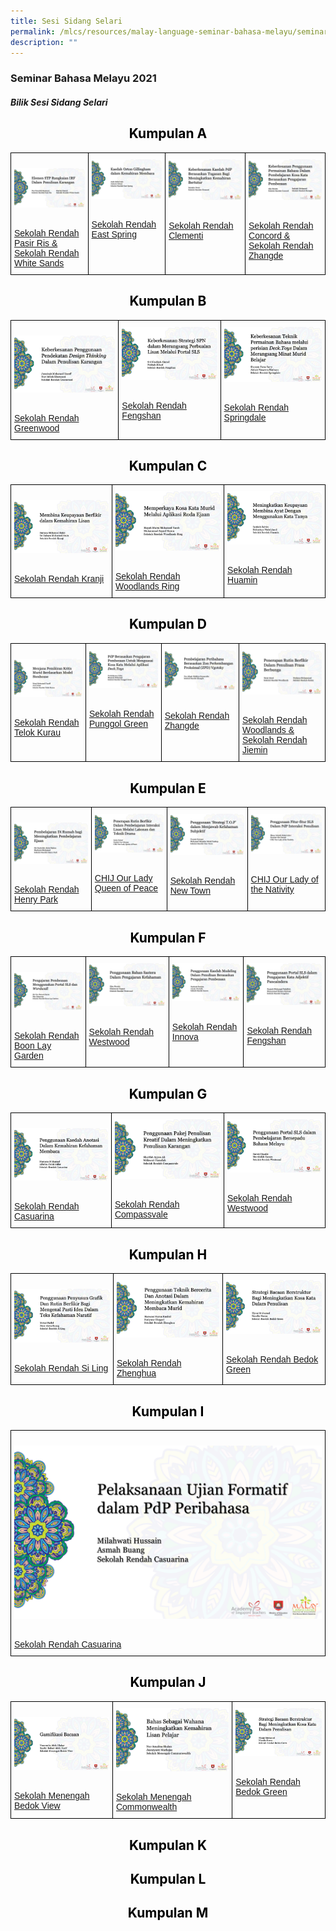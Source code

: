 ```yaml
---
title: Sesi Sidang Selari
permalink: /mlcs/resources/malay-language-seminar-bahasa-melayu/seminar-bahasa-melayu-2021/sesi-sidang-selari/
description: ""
---
```

### Seminar Bahasa Melayu 2021

##### **Bilik Sesi Sidang Selari**

<h2 style="color:black" align="center">Kumpulan A</h2>

<style type="text/css">
.tg  {border-collapse:collapse;border-spacing:0;}
.tg td{border-color:black;border-style:solid;border-width:1px;font-family:Arial, sans-serif;font-size:14px;
  overflow:hidden;padding:10px 5px;word-break:normal;}
.tg th{border-color:black;border-style:solid;border-width:1px;font-family:Arial, sans-serif;font-size:14px;
  font-weight:normal;overflow:hidden;padding:10px 5px;word-break:normal;}
.tg .tg-0lax{text-align:left;vertical-align:top}
</style>
<table class="tg">
<thead>
  <tr>
    <td class="tg-0lax"><p><a href="https://www.youtube.com/watch?v=a-8YRGsLOsg&ab_channel=PusatBahasaMelayuSingapura"><img src="/images/pasir-ris-whitesand-pri.png" alt="pasir-ris-whitesand-pri"></a></p>
<br><a href="https://www.youtube.com/watch?v=a-8YRGsLOsg&ab_channel=PusatBahasaMelayuSingapura">Sekolah Rendah Pasir Ris & Sekolah Rendah White Sands</a></td>
    <td class="tg-0lax"><a href="https://www.youtube.com/watch?v=8qlnFGS_M-Q&ab_channel=PusatBahasaMelayuSingapura"><img src="/images/east-spring-pri.png" alt="east-spring-pri"></a></p>
<br><a href="https://www.youtube.com/watch?v=8qlnFGS_M-Q&ab_channel=PusatBahasaMelayuSingapura">Sekolah Rendah East Spring</a></td>
    <td class="tg-0lax"><a href="https://www.youtube.com/watch?v=k_06DNpHrxU&ab_channel=PusatBahasaMelayuSingapura"><img src="/images/clementi-pri.png" alt="clementi-pri"></a></p>
<br><a href="https://www.youtube.com/watch?v=k_06DNpHrxU&ab_channel=PusatBahasaMelayuSingapura">Sekolah Rendah Clementi</a></td>
    <td class="tg-0lax"><a href="https://www.youtube.com/watch?v=hdBiKxa3tg0&ab_channel=PusatBahasaMelayuSingapura"><img src="/images/concord-zhangde-pri.png" alt="concord-zhangde-pri"></a></p>
<br><a href="https://www.youtube.com/watch?v=hdBiKxa3tg0&ab_channel=PusatBahasaMelayuSingapura">Sekolah Rendah Concord & Sekolah Rendah Zhangde</a></td>
  </tr>
</thead>
</table>

<h2 style="color:black" align="center">Kumpulan B</h2>

<style type="text/css">
.tg  {border-collapse:collapse;border-spacing:0;}
.tg td{border-color:black;border-style:solid;border-width:1px;font-family:Arial, sans-serif;font-size:14px;
  overflow:hidden;padding:10px 5px;word-break:normal;}
.tg th{border-color:black;border-style:solid;border-width:1px;font-family:Arial, sans-serif;font-size:14px;
  font-weight:normal;overflow:hidden;padding:10px 5px;word-break:normal;}
.tg .tg-0lax{text-align:left;vertical-align:top}
</style>
<table class="tg">
<thead>
  <tr>
    <td class="tg-0lax"><p><a href="https://www.youtube.com/watch?v=K-meMBQ-Pb8&ab_channel=PusatBahasaMelayuSingapura"><img src="/images/greenwood-pri.png" alt="greenwood-pri"></a></p>
<br><a href="https://www.youtube.com/watch?v=K-meMBQ-Pb8&ab_channel=PusatBahasaMelayuSingapura">Sekolah Rendah Greenwood</a></td>
    <td class="tg-0lax"><a href="https://www.youtube.com/watch?v=-M4RLdRhxhQ&ab_channel=PusatBahasaMelayuSingapura"><img src="/images/fengshan-pri---spn.png" alt="fengshan-pri"></a></p>
<br><a href="https://www.youtube.com/watch?v=-M4RLdRhxhQ&ab_channel=PusatBahasaMelayuSingapura">Sekolah Rendah Fengshan</a></td>
    <td class="tg-0lax"><a href="https://www.youtube.com/watch?v=9fJLZxKph_o&ab_channel=PusatBahasaMelayuSingapura"><img src="/images/springdale-pri.png" alt="springdale-pri"></a></p>
<br><a href="https://www.youtube.com/watch?v=9fJLZxKph_o&ab_channel=PusatBahasaMelayuSingapura">Sekolah Rendah Springdale</a></td>
  </tr>
</thead>
</table>

<h2 style="color:black" align="center">Kumpulan C</h2>

<style type="text/css">
.tg  {border-collapse:collapse;border-spacing:0;}
.tg td{border-color:black;border-style:solid;border-width:1px;font-family:Arial, sans-serif;font-size:14px;
  overflow:hidden;padding:10px 5px;word-break:normal;}
.tg th{border-color:black;border-style:solid;border-width:1px;font-family:Arial, sans-serif;font-size:14px;
  font-weight:normal;overflow:hidden;padding:10px 5px;word-break:normal;}
.tg .tg-0lax{text-align:left;vertical-align:top}
</style>
<table class="tg">
<thead>
  <tr>
    <td class="tg-0lax"><p><a href="https://www.youtube.com/watch?v=lwYJ47iBZNA&ab_channel=PusatBahasaMelayuSingapura"><img src="/images/kranji-pri.png" alt="kranji-pri"></a></p>
<br><a href="https://www.youtube.com/watch?v=lwYJ47iBZNA&ab_channel=PusatBahasaMelayuSingapura">Sekolah Rendah Kranji</a></td>
    <td class="tg-0lax"><a href="https://www.youtube.com/watch?v=wAD0cPoFRuY&ab_channel=PusatBahasaMelayuSingapura"><img src="/images/woodlands-ring-pri.png" alt="woodlands-ring-pri"></a></p>
<br><a href="https://www.youtube.com/watch?v=wAD0cPoFRuY&ab_channel=PusatBahasaMelayuSingapura">Sekolah Rendah Woodlands Ring</a></td>
    <td class="tg-0lax"><a href="https://www.youtube.com/watch?v=Rzcvv04Xs44&ab_channel=PusatBahasaMelayuSingapura"><img src="/images/huamin-pri.png" alt="huamin-pri"></a></p>
<br><a href="https://www.youtube.com/watch?v=Rzcvv04Xs44&ab_channel=PusatBahasaMelayuSingapura">Sekolah Rendah Huamin</a></td>
  </tr>
</thead>
</table>

<h2 style="color:black" align="center">Kumpulan D</h2>

<style type="text/css">
.tg  {border-collapse:collapse;border-spacing:0;}
.tg td{border-color:black;border-style:solid;border-width:1px;font-family:Arial, sans-serif;font-size:14px;
  overflow:hidden;padding:10px 5px;word-break:normal;}
.tg th{border-color:black;border-style:solid;border-width:1px;font-family:Arial, sans-serif;font-size:14px;
  font-weight:normal;overflow:hidden;padding:10px 5px;word-break:normal;}
.tg .tg-0lax{text-align:left;vertical-align:top}
</style>
<table class="tg">
<thead>
  <tr>
    <td class="tg-0lax"><p><a href="https://www.youtube.com/watch?v=MJapgOAYhb4&ab_channel=PusatBahasaMelayuSingapura"><img src="/images/telok-kurau-pri.png" alt="telok-kurau-pri"></a></p>
<br><a href="https://www.youtube.com/watch?v=MJapgOAYhb4&ab_channel=PusatBahasaMelayuSingapura">Sekolah Rendah Telok Kurau</a></td>
    <td class="tg-0lax"><a href="https://www.youtube.com/watch?v=j0QUjhUY45s&ab_channel=PusatBahasaMelayuSingapura"><img src="/images/punggol-green-pri.png" alt="punggol-green-pri"></a></p>
<br><a href="https://www.youtube.com/watch?v=j0QUjhUY45s&ab_channel=PusatBahasaMelayuSingapura">Sekolah Rendah Punggol Green</a></td>
    <td class="tg-0lax"><a href="https://www.youtube.com/watch?v=x8xXV6zgUVI&ab_channel=PusatBahasaMelayuSingapura"><img src="/images/zhangde-pri.png" alt="zhangde-pri"></a></p>
<br><a href="https://www.youtube.com/watch?v=x8xXV6zgUVI&ab_channel=PusatBahasaMelayuSingapura">Sekolah Rendah Zhangde</a></td>
    <td class="tg-0lax"><a href="https://www.youtube.com/watch?v=xQjIRHWc0L4&ab_channel=PusatBahasaMelayuSingapura"><img src="/images/woodlands-jiemin-pri.png" alt="woodlands-jiemin-pri"></a></p>
<br><a href="https://www.youtube.com/watch?v=xQjIRHWc0L4&ab_channel=PusatBahasaMelayuSingapura">Sekolah Rendah Woodlands & Sekolah Rendah Jiemin</a></td>
  </tr>
</thead>
</table>

<h2 style="color:black" align="center">Kumpulan E</h2>

<style type="text/css">
.tg  {border-collapse:collapse;border-spacing:0;}
.tg td{border-color:black;border-style:solid;border-width:1px;font-family:Arial, sans-serif;font-size:14px;
  overflow:hidden;padding:10px 5px;word-break:normal;}
.tg th{border-color:black;border-style:solid;border-width:1px;font-family:Arial, sans-serif;font-size:14px;
  font-weight:normal;overflow:hidden;padding:10px 5px;word-break:normal;}
.tg .tg-0lax{text-align:left;vertical-align:top}
</style>
<table class="tg">
<thead>
  <tr>
    <td class="tg-0lax"><p><a href="https://www.youtube.com/watch?v=9a_4UHpd5q4&amp;ab_channel=PusatBahasaMelayuSingapura"><img src="/images/henry-park-pri.png" alt="henry-park-pri"></a></p>
<br><a href="https://www.youtube.com/watch?v=9a_4UHpd5q4&amp;ab_channel=PusatBahasaMelayuSingapura">Sekolah Rendah Henry Park</a></td>
    <td class="tg-0lax"><a href="https://www.youtube.com/watch?v=bxRtpysp5_I&ab_channel=PusatBahasaMelayuSingapura"><img src="/images/chij-our-lady-queen-of-peace.png" alt="chij-our-lady-queen-of-peace"></a></p>
<br><a href="https://www.youtube.com/watch?v=bxRtpysp5_I&ab_channel=PusatBahasaMelayuSingapura">CHIJ Our Lady Queen of Peace</a></td>
    <td class="tg-0lax"><a href="https://www.youtube.com/watch?v=LTYR91w9L24&ab_channel=PusatBahasaMelayuSingapura"><img src="/images/newton-pri.png" alt="new-town-pri"></a></p>
<br><a href="https://www.youtube.com/watch?v=LTYR91w9L24&ab_channel=PusatBahasaMelayuSingapura">Sekolah Rendah New Town</a></td>
    <td class="tg-0lax"><a href="https://www.youtube.com/watch?v=3sGjrPbud60&ab_channel=PusatBahasaMelayuSingapura"><img src="/images/chij-our-lady-of-nativity.png" alt="chij-our-lady-of-nativity"></a></p>
<br><a href="https://www.youtube.com/watch?v=3sGjrPbud60&ab_channel=PusatBahasaMelayuSingapura">CHIJ Our Lady of the Nativity</a></td>
  </tr>
</thead>
</table>

<h2 style="color:black" align="center">Kumpulan F</h2>

<style type="text/css">
.tg  {border-collapse:collapse;border-spacing:0;}
.tg td{border-color:black;border-style:solid;border-width:1px;font-family:Arial, sans-serif;font-size:14px;
  overflow:hidden;padding:10px 5px;word-break:normal;}
.tg th{border-color:black;border-style:solid;border-width:1px;font-family:Arial, sans-serif;font-size:14px;
  font-weight:normal;overflow:hidden;padding:10px 5px;word-break:normal;}
.tg .tg-0lax{text-align:left;vertical-align:top}
</style>
<table class="tg">
<thead>
  <tr>
    <td class="tg-0lax"><p><a href="https://www.youtube.com/watch?v=015xbAZgNlU&ab_channel=PusatBahasaMelayuSingapura"><img src="/images/boon-lay-garden-pri.png" alt="boon-lay-garden-pri"></a></p>
<br><a href="https://www.youtube.com/watch?v=015xbAZgNlU&ab_channel=PusatBahasaMelayuSingapura">Sekolah Rendah Boon Lay Garden</a></td>
    <td class="tg-0lax"><a href="https://www.youtube.com/watch?v=scsnAD0p_1g&ab_channel=PusatBahasaMelayuSingapura"><img src="/images/westwood-pri---kefahaman.png" alt="westwood-pri"></a></p>
<br><a href="https://www.youtube.com/watch?v=scsnAD0p_1g&ab_channel=PusatBahasaMelayuSingapura">Sekolah Rendah Westwood</a></td>
    <td class="tg-0lax"><a href="https://www.youtube.com/watch?v=M0wn0Pid7h4&ab_channel=PusatBahasaMelayuSingapura"><img src="/images/innova-pri.png" alt="innova-pri"></a></p>
<br><a href="https://www.youtube.com/watch?v=M0wn0Pid7h4&ab_channel=PusatBahasaMelayuSingapura">Sekolah Rendah Innova</a></td>
    <td class="tg-0lax"><a href="https://www.youtube.com/watch?v=-Ms7gY1HPkQ&ab_channel=PusatBahasaMelayuSingapura"><img src="/images/fengshan-pri---sls.png" alt="fengshan-pri"></a></p>
<br><a href="https://www.youtube.com/watch?v=-Ms7gY1HPkQ&ab_channel=PusatBahasaMelayuSingapura">Sekolah Rendah Fengshan</a></td>
  </tr>
</thead>
</table>

<h2 style="color:black" align="center">Kumpulan G</h2>

<style type="text/css">
.tg  {border-collapse:collapse;border-spacing:0;}
.tg td{border-color:black;border-style:solid;border-width:1px;font-family:Arial, sans-serif;font-size:14px;
  overflow:hidden;padding:10px 5px;word-break:normal;}
.tg th{border-color:black;border-style:solid;border-width:1px;font-family:Arial, sans-serif;font-size:14px;
  font-weight:normal;overflow:hidden;padding:10px 5px;word-break:normal;}
.tg .tg-0lax{text-align:left;vertical-align:top}
</style>
<table class="tg">
<thead>
  <tr>
    <td class="tg-0lax"><p><a href="https://www.youtube.com/watch?v=rmHtXDJP9b4&ab_channel=PusatBahasaMelayuSingapura"><img src="/images/casuarina-pri---kefahaman.png" alt="casuarina-pri"></a></p>
<br><a href="https://www.youtube.com/watch?v=rmHtXDJP9b4&ab_channel=PusatBahasaMelayuSingapura">Sekolah Rendah Casuarina</a></td>
    <td class="tg-0lax"><a href="https://www.youtube.com/watch?v=9PfvSkommn0&ab_channel=PusatBahasaMelayuSingapura"><img src="/images/compassvale-pri.png" alt="compassvale-pri"></a></p>
<br><a href="https://www.youtube.com/watch?v=9PfvSkommn0&ab_channel=PusatBahasaMelayuSingapura">Sekolah Rendah Compassvale</a></td>
    <td class="tg-0lax"><a href="https://www.youtube.com/watch?v=YdLj5Xk6IjY&ab_channel=PusatBahasaMelayuSingapura"><img src="/images/westwood-pri---sls.png" alt="westwood-pri"></a></p>
<br><a href="https://www.youtube.com/watch?v=YdLj5Xk6IjY&ab_channel=PusatBahasaMelayuSingapura">Sekolah Rendah Westwood</a></td>
  </tr>
</thead>
</table>

<h2 style="color:black" align="center">Kumpulan H</h2>

<style type="text/css">
.tg  {border-collapse:collapse;border-spacing:0;}
.tg td{border-color:black;border-style:solid;border-width:1px;font-family:Arial, sans-serif;font-size:14px;
  overflow:hidden;padding:10px 5px;word-break:normal;}
.tg th{border-color:black;border-style:solid;border-width:1px;font-family:Arial, sans-serif;font-size:14px;
  font-weight:normal;overflow:hidden;padding:10px 5px;word-break:normal;}
.tg .tg-0lax{text-align:left;vertical-align:top}
</style>
<table class="tg">
<thead>
  <tr>
    <td class="tg-0lax"><p><a href="https://www.youtube.com/watch?v=As6E11UoBGw&ab_channel=PusatBahasaMelayuSingapura"><img src="/images/si-ling-pri.png" alt="si-ling-pri"></a></p>
<br><a href="https://www.youtube.com/watch?v=As6E11UoBGw&ab_channel=PusatBahasaMelayuSingapura">Sekolah Rendah Si Ling</a></td>
    <td class="tg-0lax"><a href="https://www.youtube.com/watch?v=guX8jrUyi90&ab_channel=PusatBahasaMelayuSingapura"><img src="/images/zhenghua-pri---bercerita-membaca.png" alt="zhenghua-pri"></a></p>
<br><a href="https://www.youtube.com/watch?v=guX8jrUyi90&ab_channel=PusatBahasaMelayuSingapura">Sekolah Rendah Zhenghua</a></td>
    <td class="tg-0lax"><a href="https://www.youtube.com/watch?v=h--rnVEowb8&ab_channel=PusatBahasaMelayuSingapura"><img src="/images/bedok-green-pri.png" alt="bedok-green-pri"></a></p>
<br><a href="https://www.youtube.com/watch?v=h--rnVEowb8&ab_channel=PusatBahasaMelayuSingapura">Sekolah Rendah Bedok Green</a></td>
  </tr>
</thead>
</table>

<h2 style="color:black" align="center">Kumpulan I</h2>

<style type="text/css">
.tg  {border-collapse:collapse;border-spacing:0;}
.tg td{border-color:black;border-style:solid;border-width:1px;font-family:Arial, sans-serif;font-size:14px;
  overflow:hidden;padding:10px 5px;word-break:normal;}
.tg th{border-color:black;border-style:solid;border-width:1px;font-family:Arial, sans-serif;font-size:14px;
  font-weight:normal;overflow:hidden;padding:10px 5px;word-break:normal;}
.tg .tg-0lax{text-align:left;vertical-align:top}
</style>
<table class="tg">
<thead>
  <tr>
    <td class="tg-0lax"><p><a href="https://www.youtube.com/watch?v=m7cQJ7kLpYI&ab_channel=PusatBahasaMelayuSingapura"><img src="/images/casuarina-pri---peribahasa.png" alt="casuarina-pri"></a></p>
<br><a href="https://www.youtube.com/watch?v=m7cQJ7kLpYI&ab_channel=PusatBahasaMelayuSingapura">Sekolah Rendah Casuarina</a></td>
  </tr>
</thead>
</table>

<h2 style="color:black" align="center">Kumpulan J</h2>

<style type="text/css">
.tg  {border-collapse:collapse;border-spacing:0;}
.tg td{border-color:black;border-style:solid;border-width:1px;font-family:Arial, sans-serif;font-size:14px;
  overflow:hidden;padding:10px 5px;word-break:normal;}
.tg th{border-color:black;border-style:solid;border-width:1px;font-family:Arial, sans-serif;font-size:14px;
  font-weight:normal;overflow:hidden;padding:10px 5px;word-break:normal;}
.tg .tg-0lax{text-align:left;vertical-align:top}
</style>
<table class="tg">
<thead>
  <tr>
    <td class="tg-0lax"><p><a href="https://www.youtube.com/watch?v=85zSUf4NTrQ&ab_channel=PusatBahasaMelayuSingapura"><img src="/images/bedok-view-sec.png" alt="bedok-view-sec"></a></p>
<br><a href="https://www.youtube.com/watch?v=85zSUf4NTrQ&ab_channel=PusatBahasaMelayuSingapura">Sekolah Menengah Bedok View</a></td>
    <td class="tg-0lax"><a href="https://www.youtube.com/watch?v=ImicatDHY30&ab_channel=PusatBahasaMelayuSingapura"><img src="/images/commonwealth-sec.png" alt="commonwealth-sec"></a></p>
<br><a href="https://www.youtube.com/watch?v=ImicatDHY30&ab_channel=PusatBahasaMelayuSingapura">Sekolah Menengah Commonwealth</a></td>
    <td class="tg-0lax"><a href="https://www.youtube.com/watch?v=h--rnVEowb8&ab_channel=PusatBahasaMelayuSingapura"><img src="/images/bedok-green-pri.png" alt="bedok-green-pri"></a></p>
<br><a href="https://www.youtube.com/watch?v=h--rnVEowb8&ab_channel=PusatBahasaMelayuSingapura">Sekolah Rendah Bedok Green</a></td>
  </tr>
</thead>
</table>


<h2 style="color:black" align="center">Kumpulan K</h2>

<h2 style="color:black" align="center">Kumpulan L</h2>

<h2 style="color:black" align="center">Kumpulan M</h2>